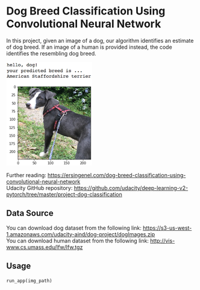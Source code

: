 # Dog Breed Classification Using Convolutional Neural Network 

In this project, given an image of a dog, our algorithm identifies an estimate of dog breed. If an image of a human is provided instead, the code identifies the resembling dog breed.

<img src="https://github.com/ersingenel/udacity-machine-learning-engineer-nanodegree/raw/feebf5a4746379b00311dac7fd592c39fb812bff/dog-breed-classification/images/sample_dog_output.png" alt="Sample Dog Output">

Further reading: https://ersingenel.com/dog-breed-classification-using-convolutional-neural-network <br />
Udacity GitHub repository: https://github.com/udacity/deep-learning-v2-pytorch/tree/master/project-dog-classification

## Data Source
You can download dog dataset from the following link: https://s3-us-west-1.amazonaws.com/udacity-aind/dog-project/dogImages.zip <br />
You can download human dataset from the following link: http://vis-www.cs.umass.edu/lfw/lfw.tgz

## Usage

```python
run_app(img_path)
```
